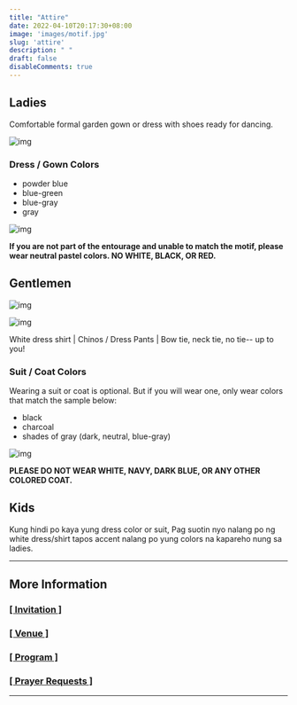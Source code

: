 ```yaml
---
title: "Attire"
date: 2022-04-10T20:17:30+08:00
image: 'images/motif.jpg'
slug: 'attire'
description: " "
draft: false
disableComments: true
---
```


## Ladies

Comfortable formal garden gown or dress with shoes ready for dancing.

![img](/images/dress.jpg)
### Dress / Gown Colors
- powder blue
- blue-green
- blue-gray
- gray

![img](/images/ladiescolor.jpg)

**If you are not part of the entourage and unable to match the motif, please wear neutral pastel colors. NO WHITE, BLACK, OR RED.**
## Gentlemen

![img](/images/chinos.png)

![img](/images/suit.jpg)

White dress shirt | Chinos / Dress Pants | Bow tie, neck tie, no tie-- up to you!

### Suit / Coat Colors
Wearing a suit or coat is optional. But if you will wear one, only wear colors that match the sample below:

- black
- charcoal
- shades of gray (dark, neutral, blue-gray)

![img](/images/mencolor.jpg)

**PLEASE DO NOT WEAR WHITE, NAVY, DARK BLUE, OR ANY OTHER COLORED COAT.**


## Kids

Kung hindi po kaya yung dress color or suit, Pag suotin nyo nalang po ng white dress/shirt tapos accent nalang po yung colors na kapareho nung sa ladies.

---

## More Information
###  [[ Invitation ]](https://carl-kyera-wedding.netlify.app/post/main/)

###  [[ Venue ]](https://carl-kyera-wedding.netlify.app/post/venue/)

###  [[ Program ]](https://carl-kyera-wedding.netlify.app/post/program/)

###  [[ Prayer Requests ]](https://carl-kyera-wedding.netlify.app/post/prayers/)


---
